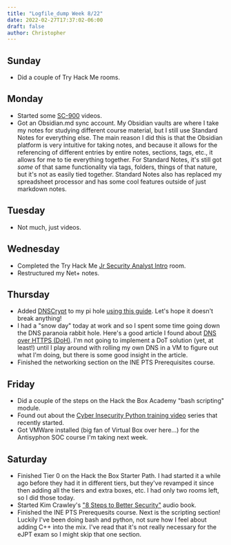 ```yaml
---
title: "Logfile_dump Week 8/22"
date: 2022-02-27T17:37:02-06:00
draft: false
author: Christopher
---
```


## Sunday
- Did a couple of Try Hack Me rooms.

## Monday
- Started some [SC-900](https://www.youtube.com/watch?v=LLKza5oULAA) videos.
- Got an Obsidian.md sync account. My Obsidian vaults are where I take my notes for studying different course material, but I still use Standard Notes for everything else. The main reason I did this is that the Obsidian platform is very intuitive for taking notes, and because it allows for the referencing of different entries by entire notes, sections, tags, etc., it allows for me to tie everything together. For Standard Notes, it's still got *some* of that same functionality via tags, folders, things of that nature, but it's not as easily tied together. Standard Notes also has replaced my spreadsheet processor and has some cool features outside of just markdown notes.

## Tuesday
- Not much, just videos.

## Wednesday
- Completed the Try Hack Me [Jr Security Analyst Intro](https://tryhackme.com/room/jrsecanalystintrouxo) room.
- Restructured my Net+ notes.

## Thursday
- Added [DNSCrypt](https://www.dnscrypt.org/) to my pi hole [using this guide](https://blog.sean-wright.com/dns-with-pi-hole-dnscrypt/). Let's hope it doesn't break anything!
- I had a "snow day" today at work and so I spent some time going down the DNS paranoia rabbit hole. Here's a good article I found about [DNS over HTTPS (DoH)](https://www.blackhillsinfosec.com/the-dns-over-https-doh-mess/). I'm not going to implement a DoT solution (yet, at least!) until I play around with rolling my own DNS in a VM to figure out what I'm doing, but there is some good insight in the article.
- Finished the networking section on the INE PTS Prerequisites course.

## Friday
- Did a couple of the steps on the Hack the Box Academy "bash scripting" module.
- Found out about the [Cyber Insecurity Python training video](https://www.youtube.com/playlist?list=PLqEPHR4iX_BLFrbWy3eAQ0e0scxqtiblF) series that recently started.
- Got VMWare installed (big fan of Virtual Box over here...) for the Antisyphon SOC course I'm taking next week. 

## Saturday
- Finished Tier 0 on the Hack the Box Starter Path. I had started it a while ago before they had it in different tiers, but they've revamped it since then adding all the tiers and extra boxes, etc. I had only two rooms left, so I did those today.
- Started Kim Crawley's ["8 Steps to Better Security"](https://www.audible.com/pd/8-Steps-to-Better-Security-Audiobook/B09K4K13LM) audio book.
- Finished the INE PTS Prerequesits course. Next is the scripting section! Luckily I've been doing bash and python, not sure how I feel about adding C++ into the mix. I've read that it's not really necessary for the eJPT exam so I might skip that one section.
